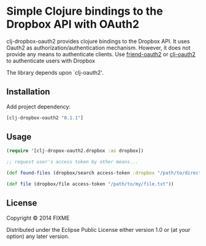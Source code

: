 # Simple Clojure bindings to the Dropbox API with OAuth2

clj-dropbox-oauth2 provides clojure bindings to the Dropbox API. It
uses Oauth2 as authorization/authentication mechanism. However, it
does not provide any means to authenticate clients. Use
[friend-oauth2](https://github.com/ddellacosta/friend-oauth2) or
[clj-oauth2](https://github.com/sudharsh/clj-oauth2) to authenticate
users with Dropbox

The library depends upon `clj-oauth2'.

## Installation

Add project dependency:

```clojure
[clj-dropbox-oauth2 "0.1.1"]
```

## Usage


```clojure
(require '[clj-dropox-oauth2.dropbox :as dropbox])

;; request user's access token by other means...

(def found-files (dropbox/search access-token :dropbox "/path/to/directory" "*.pdf"))

(def file (dropbox/file access-token "/path/to/my/file.txt"))
```

## License

Copyright © 2014 FIXME

Distributed under the Eclipse Public License either version 1.0 or (at
your option) any later version.
